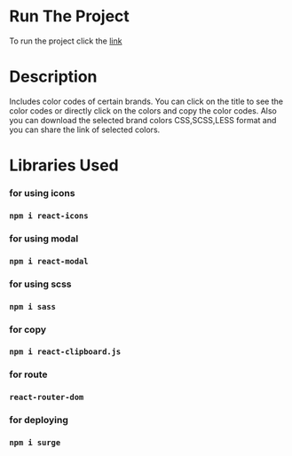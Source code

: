 # Run The Project
To run the project click the [link](http://brandcolorshasankurayy.surge.sh)

# Description
Includes color codes of certain brands. You can click on the title to see the color codes or directly click on the colors and copy the color codes. Also you can download the selected brand colors CSS,SCSS,LESS format and you can share the link of selected colors.

# Libraries Used

### for using icons
### `npm i react-icons`

### for using modal
### `npm i react-modal`

### for using scss
### `npm i sass`

### for copy
### `npm i react-clipboard.js`

### for route
### `react-router-dom`

### for deploying
### `npm i surge`

